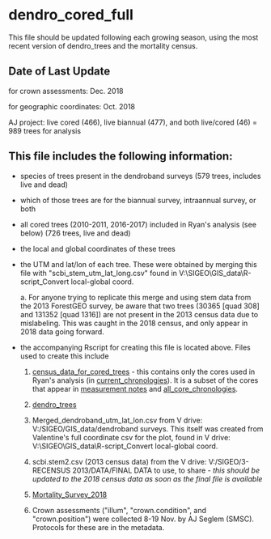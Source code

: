 # dendro_cored_full

This file should be updated following each growing season, using the most recent version of dendro_trees and the mortality census.

## Date of Last Update

for crown assessments: Dec. 2018

for geographic coordinates: Oct. 2018

AJ project: live cored (466), live biannual (477), and both live/cored (46) = 989 trees for analysis

## This file includes the following information:

- species of trees present in the dendroband surveys (579 trees, includes live and dead)

- which of those trees are for the biannual survey, intraannual survey, or both

- all cored trees (2010-2011, 2016-2017) included in Ryan's analysis (see below) (726 trees, live and dead)

- the local and global coordinates of these trees

- the UTM and lat/lon of each tree. These were obtained by merging this file with "scbi_stem_utm_lat_long.csv" found in V:\SIGEO\GIS_data\R-script_Convert local-global coord.

    a. For anyone trying to replicate this merge and using stem data from the 2013 ForestGEO survey, be aware that two trees (30365 [quad 308] and 131352 [quad 1316]) are not present in the 2013 census data due to mislabeling. This was caught in the 2018 census, and only appear in 2018 data going forward.

- the accompanying Rscript for creating this file is located above. Files used to create this include
    1. [census_data_for_cored_trees](https://github.com/EcoClimLab/climate_sensitivity_cores/blob/master/data/census_data_for_cored_trees.csv) - this contains only the cores used in Ryan's analysis (in [current_chronologies](https://github.com/SCBI-ForestGEO/SCBI-ForestGEO-Data_private/tree/master/tree_cores/chronologies/current_chronologies)). It is a subset of the cores that appear in [measurement notes](https://github.com/SCBI-ForestGEO/SCBI-ForestGEO-Data_private/tree/master/tree_cores/chronologies) and [all_core_chronologies](https://github.com/SCBI-ForestGEO/SCBI-ForestGEO-Data_private/tree/master/tree_cores/all_cross-dated_data).
    
    2. [dendro_trees](https://github.com/SCBI-ForestGEO/Dendrobands/blob/master/data/dendro_trees.csv)
    
    3. Merged_dendroband_utm_lat_lon.csv from V drive: V:/SIGEO/GIS_data/dendroband surveys. This itself was created from Valentine's full coordinate csv for the plot, found in V drive: V:\SIGEO\GIS_data\R-script_Convert local-global coord.
    
    4. scbi.stem2.csv (2013 census data) from the V drive: V:/SIGEO/3-RECENSUS 2013/DATA/FINAL DATA to use, to share
    *- this should be updated to the 2018 census data as soon as the final file is available*
    
    5. [Mortality_Survey_2018](https://github.com/EcoClimLab/SCBI-ForestGEO-Data_private/blob/master/SCBI_mortality/raw%20data/Mortality_Survey_2018.csv)
    
    6. Crown assessments ("illum", "crown.condition", and "crown.position") were collected 8-19 Nov. by AJ Seglem (SMSC). Protocols for these are in the metadata.

